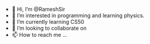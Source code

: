 - 👋 Hi, I’m @RameshSir
- 👀 I’m interested in programming and learning physics.
- 🌱 I’m currently learning CS50
- 💞️ I’m looking to collaborate on 
- 📫 How to reach me ...

<!---
RameshSir/RameshSir is a ✨ special ✨ repository because its `README.md` (this file) appears on your GitHub profile.
You can click the Preview link to take a look at your changes.
--->
